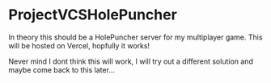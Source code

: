 # ProjectVCSHolePuncher

In theory this should be a HolePuncher server for my multiplayer game.
This will be hosted on Vercel, hopfully it works!

Never mind I dont think this will work, I will try out a different solution and maybe come back to this later...
